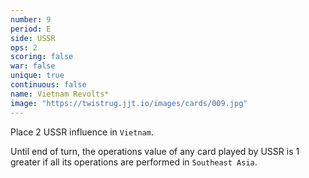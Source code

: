 ```yaml
---
number: 9
period: E
side: USSR
ops: 2
scoring: false
war: false
unique: true
continuous: false
name: Vietnam Revolts*
image: "https://twistrug.jjt.io/images/cards/009.jpg"
---
```

Place 2 USSR influence in `Vietnam`.

Until end of turn, the operations value of any card played by USSR is 1 greater if all its operations are performed in `Southeast Asia`.
